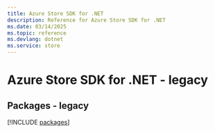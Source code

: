 ```yaml
---
title: Azure Store SDK for .NET
description: Reference for Azure Store SDK for .NET
ms.date: 03/14/2025
ms.topic: reference
ms.devlang: dotnet
ms.service: store
---
```

# Azure Store SDK for .NET - legacy
## Packages - legacy
[!INCLUDE [packages](store-index.md)]